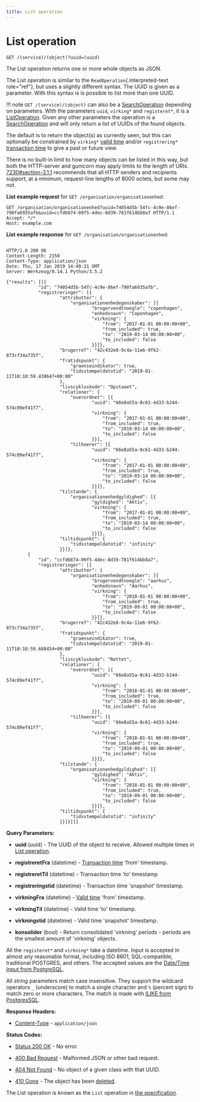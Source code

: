 ```yaml
---
title: List operation
---
```


# List operation

``` http
GET /(service)/(object)?uuid=(uuid)
```
The List operation returns one or more whole objects as JSON.

The List operation is similar to the `ReadOperation`{.interpreted-text
role="ref"}, but uses a slightly different syntax. The UUID is given
as a parameter. With this syntax is is possible to list more than one
UUID.

!!! note
    `GET /(service)/(object)` can also be a
    [SearchOperation](./search.md) depending on
    parameters. With the parameters `uuid`, `virking*` and `registeret*`,
    it is a [ListOperation](./list.md). Given any other
    parameters the operation is a [SearchOperation](./search.md) and will only return a list of 
    UUIDs of the found objects.
    

The default is to return the object(s) as currently seen, but this can
optionally be constrained by `virking*`
[valid time](../objects.md#valid-time) and/or `registrering*` 
[transaction time](../objects.md#transaction-time) to give a past or future view.

There is no built-in limit to how many objects can be listed in this
way, but both the HTTP-server and gunicorn may apply limits to the
length of URIs. 
[7230#section-3.1.1](https://datatracker.ietf.org/doc/html/rfc7230.html#section-3.1.1)
recommends that all HTTP senders and recipients support, at a minimum, request-line 
lengths of 8000 octets, but some may not.

**List example request** for `GET /organisation/organisationenhed`:

``` http
GET /organisation/organisationenhed?uuid=74054d5b-54fc-4c9e-86ef-790fa6935afb&uuid=ccfd6874-09f5-4dec-8d39-781f614bb8a7 HTTP/1.1
Accept: */*
Host: example.com
```

**List example response** for `GET /organisation/organisationenhed`:

``` http

HTTP/1.0 200 OK
Content-Length: 2150
Content-Type: application/json
Date: Thu, 17 Jan 2019 14:49:31 GMT
Server: Werkzeug/0.14.1 Python/3.5.2

{"results": [[{
            "id": "74054d5b-54fc-4c9e-86ef-790fa6935afb",
            "registreringer": [{
                    "attributter": {
                        "organisationenhedegenskaber": [{
                                "brugervendtnoegle": "copenhagen",
                                "enhedsnavn": "Copenhagen",
                                "virkning": {
                                    "from": "2017-01-01 00:00:00+00",
                                    "from_included": true,
                                    "to": "2019-03-14 00:00:00+00",
                                    "to_included": false
                                }}]},
                    "brugerref": "42c432e8-9c4a-11e6-9f62-873cf34a735f",
                    "fratidspunkt": {
                        "graenseindikator": true,
                        "tidsstempeldatotid": "2019-01-11T10:10:59.430647+00:00"
                    },
                    "livscykluskode": "Opstaaet",
                    "relationer": {
                        "overordnet": [{
                                "uuid": "66e8a55a-8c61-4d33-b244-574c09ef41f7",
                                "virkning": {
                                    "from": "2017-01-01 00:00:00+00",
                                    "from_included": true,
                                    "to": "2019-03-14 00:00:00+00",
                                    "to_included": false
                                }}],
                        "tilhoerer": [{
                                "uuid": "66e8a55a-8c61-4d33-b244-574c09ef41f7",
                                "virkning": {
                                    "from": "2017-01-01 00:00:00+00",
                                    "from_included": true,
                                    "to": "2019-03-14 00:00:00+00",
                                    "to_included": false
                                }}]},
                    "tilstande": {
                        "organisationenhedgyldighed": [{
                                "gyldighed": "Aktiv",
                                "virkning": {
                                    "from": "2017-01-01 00:00:00+00",
                                    "from_included": true,
                                    "to": "2019-03-14 00:00:00+00",
                                    "to_included": false
                                }}]},
                    "tiltidspunkt": {
                        "tidsstempeldatotid": "infinity"
                    }}]},
        {
            "id": "ccfd6874-09f5-4dec-8d39-781f614bb8a7",
            "registreringer": [{
                    "attributter": {
                        "organisationenhedegenskaber": [{
                                "brugervendtnoegle": "aarhus",
                                "enhedsnavn": "Aarhus",
                                "virkning": {
                                    "from": "2018-01-01 00:00:00+00",
                                    "from_included": true,
                                    "to": "2019-09-01 00:00:00+00",
                                    "to_included": false
                                }}]},
                    "brugerref": "42c432e8-9c4a-11e6-9f62-873cf34a735f",
                    "fratidspunkt": {
                        "graenseindikator": true,
                        "tidsstempeldatotid": "2019-01-11T10:10:59.688454+00:00"
                    },
                    "livscykluskode": "Rettet",
                    "relationer": {
                        "overordnet": [{
                                "uuid": "66e8a55a-8c61-4d33-b244-574c09ef41f7",
                                "virkning": {
                                    "from": "2018-01-01 00:00:00+00",
                                    "from_included": true,
                                    "to": "2019-09-01 00:00:00+00",
                                    "to_included": false
                                }}],
                        "tilhoerer": [{
                                "uuid": "66e8a55a-8c61-4d33-b244-574c09ef41f7",
                                "virkning": {
                                    "from": "2018-01-01 00:00:00+00",
                                    "from_included": true,
                                    "to": "2019-09-01 00:00:00+00",
                                    "to_included": false
                                }}]},
                    "tilstande": {
                        "organisationenhedgyldighed": [{
                                "gyldighed": "Aktiv",
                                "virkning": {
                                    "from": "2018-01-01 00:00:00+00",
                                    "from_included": true,
                                    "to": "2019-09-01 00:00:00+00",
                                    "to_included": false
                                }}]},
                    "tiltidspunkt": {
                        "tidsstempeldatotid": "infinity"
                    }}]}]]}
```

**Query Parameters:**

- **uuid** (uuid) - The UUID of the object to receive. Allowed multiple times in 
[List operation](./list.md).

- **registreretFra** (datetime) - [Transaction time](../objects.md#transaction-time)
'from' timestamp.

- **registreretTil** (datetime) - Transaction time 'to' timestamp

- **registreringstid** (datetime) - Transaction time 'snapshot' timestamp.

- **virkningFra** (datetime) - [Valid time](../objects.md#valid-time) 'from' timestamp.

- **virkningTil** (datetime) - Valid time 'to' timestamp.

- **virkningstid** (datetime) - Valid time 'snapshot' timestamp.

- **konsolider** (bool) - Return consolidated 'virkning' periods - periods are the 
smallest amount of 'virkning' objects. 

All the `registeret*` and `virkning*` take a datetime. Input is
accepted in almost any reasonable format, including ISO 8601,
SQL-compatible, traditional POSTGRES, and others. The accepted values
are the [Date/Time Input from
PostgreSQL](https://www.postgresql.org/docs/11.7/datatype-datetime.html#DATATYPE-DATETIME-INPUT).

All *string* parameters match case insensitive. They support the
wildcard operators `_` (underscore) to match a single character and
`%` (percent sign) to match zero or more characters. The match is made
with [ILIKE from
PostgresSQL](https://www.postgresql.org/docs/11.7/functions-matching.html#FUNCTIONS-LIKE).

**Response Headers:**

- [Content-Type](https://datatracker.ietf.org/doc/html/rfc7231#section-3.1.1.5) - `application/json`

**Status Codes:**

- [Status 200 OK](https://www.w3.org/Protocols/rfc2616/rfc2616-sec10.html#sec10.2.1) - No error.

- [400 Bad Request](https://www.w3.org/Protocols/rfc2616/rfc2616-sec10.html#sec10.4.1) - Malformed JSON or other bad request.

- [404 Not Found](https://www.w3.org/Protocols/rfc2616/rfc2616-sec10.html#sec10.4.5) - No object of a given class with that UUID.

- [410 Gone](https://www.w3.org/Protocols/rfc2616/rfc2616-sec10.html#sec10.4.11) - The object has been [deleted](./delete.md).


The List operation is known as the `List` operation in [the
specification](https://www.digitaliser.dk/resource/1567464/artefact/Generelleegenskaberforservicesp%c3%a5sags-ogdokumentomr%c3%a5det-OIO-Godkendt%5bvs.1.1%5d.pdf?artefact=true&PID=1763377).

